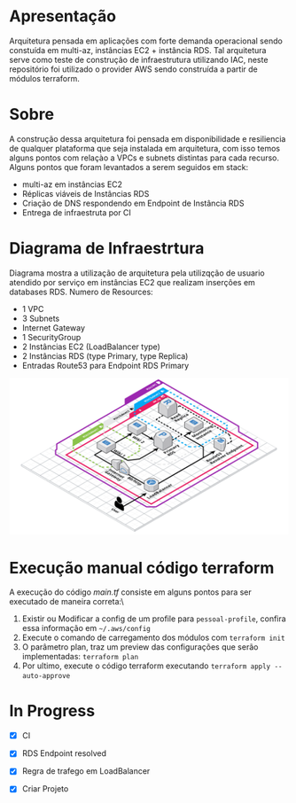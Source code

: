 # Apresentação
Arquitetura pensada em aplicações com forte demanda operacional sendo constuída em multi-az, instâncias EC2 + instância RDS. Tal arquitetura serve como teste de construção de infraestrutura utilizando IAC, neste repositório foi utilizado o provider AWS sendo construída a partir de módulos terraform.

# Sobre
A construção dessa arquitetura foi pensada em disponibilidade e resiliencia de qualquer plataforma que seja instalada em arquitetura, com isso temos alguns pontos com relaçào a VPCs e subnets distintas para cada recurso. Alguns pontos que foram levantados a serem seguidos em stack:
- multi-az em instâncias EC2
- Réplicas viáveis de Instâncias RDS
- Criação de DNS respondendo em Endpoint de Instância RDS
- Entrega de infraestruta por CI

# Diagrama de Infraestrtura
Diagrama mostra a utilização de arquitetura pela utilizqção de usuario atendido por serviço em instâncias EC2 que realizam inserções em databases RDS. Numero de Resources:
- 1 VPC
- 3 Subnets 
- Internet Gateway
- 1 SecurityGroup
- 2 Instâncias EC2 (LoadBalancer type)
- 2 Instâncias RDS (type Primary, type Replica)
- Entradas Route53 para Endpoint RDS Primary

![image](./images/mediawiki-app.png)

# Execução manual código terraform
A execução do código _main.tf_ consiste em alguns pontos para ser executado de maneira correta:\
1. Existir ou Modificar a config de um profile para `pessoal-profile`, confira essa informação em `~/.aws/config`
2. Execute o comando de carregamento dos módulos com `terraform init`
3. O parâmetro plan, traz um preview das configurações que serão implementadas: `terraform plan`
3. Por ultimo, execute o código terraform executando `terraform apply --auto-approve`

# In Progress

- [x] CI
- [x] RDS Endpoint resolved
- [x] Regra de trafego em LoadBalancer 
- [x] Criar Projeto 

